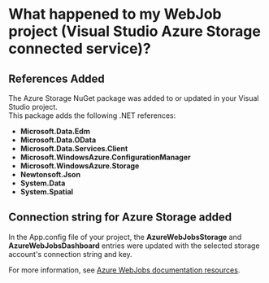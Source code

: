 <properties
	pageTitle="What happened to my WebJob project (Visual Studio Azure Storage connected service)? | Microsoft Azure"
	description="Describes what happened in a Azure WebJob project after connecting to a storage account using Visual Studio connected services"
	services="storage"
	documentationCenter=""
	authors="TomArcher"
	manager="douge"
	editor=""/>

<tags
	ms.service="storage"
	ms.workload="web"
	ms.tgt_pltfrm="vs-what-happened"
	ms.devlang="na"
	ms.topic="article"
	ms.date="05/08/2016"
	ms.author="tarcher"/>

# What happened to my WebJob project (Visual Studio Azure Storage connected service)?

## References Added

The Azure Storage NuGet package was added to or updated in your Visual Studio project.  
This package adds the following .NET references:

- **Microsoft.Data.Edm**
- **Microsoft.Data.OData**
- **Microsoft.Data.Services.Client**
- **Microsoft.WindowsAzure.ConfigurationManager**
- **Microsoft.WindowsAzure.Storage**
- **Newtonsoft.Json**
- **System.Data**
- **System.Spatial**

## Connection string for Azure Storage added
In the App.config file of your project, the **AzureWebJobsStorage** and **AzureWebJobsDashboard** entries were updated with the selected storage account's connection string and key.

For more information, see [Azure WebJobs documentation resources](http://go.microsoft.com/fwlink/?linkid=390226).
